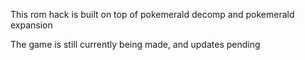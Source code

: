 This rom hack is built on top of pokemerald decomp and pokemerald expansion

The game is still currently being made, and updates pending